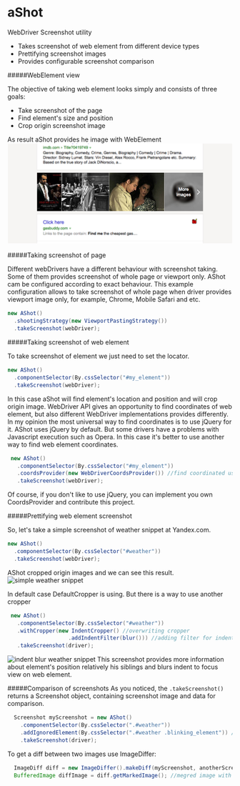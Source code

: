 aShot
=====

WebDriver Screenshot utility

* Takes screenshot of web element from different device types
* Prettifying screenshot images
* Provides configurable screenshot comparison

#####WebElement view

The objective of taking web element looks simply and consists of three goals:
* Take screenshot of the page
* Find element's size and position   
* Crop origin screenshot image

As result aShot provides he image with WebElement
![images snippet](/doc/img/images_intent_blur.png)

#####Taking screenshot of page

Different webDrivers have a different behaviour with screenshot taking. Some of them provides screenshot of whole page or viewport only. AShot cam be configured according to exact behaviour. This example configuration allows to take screenshot of whole page when driver provides viewport image only, for example, Chrome, Mobile Safari and etc. 
```java
new AShot()
  .shootingStrategy(new ViewportPastingStrategy())
  .takeScreenshot(webDriver);
```

#####Taking screenshot of web element

To take screenshot of element we just need to set the locator.
 ```java
 new AShot()
   .componentSelector(By.cssSelector("#my_element"))
   .takeScreenshot(webDriver);
 ```
 
 In this case aShot will find element's location and position and will crop origin image. WebDriver API gives an opportunity to find coordinates of web element, but also different WebDriver implementations provides differently. In my opinion the most universal way to find coordinates is to use jQuery for it. AShot uses jQuery by default. But some drivers have a problems with Javascript execution such as Opera. In this case it's better to use another way to find web element coordinates.
  ```java
   new AShot()
     .componentSelector(By.cssSelector("#my_element"))
     .coordsProvider(new WebDriverCoordsProvider()) //find coordinated using WebDriver API
     .takeScreenshot(webDriver);
   ```
 Of course, if you don't like to use jQuery, you can implement you own CoordsProvider and contribute this project.
 
#####Prettifying web element screenshot

So, let's take a simple screenshot of weather snippet at Yandex.com.

 ```java
 new AShot()
   .componentSelector(By.cssSelector("#weather"))
   .takeScreenshot(webDriver);
 ```
 AShot cropped origin images and we can see this result.
 ![simple weather snippet](//doc/img/def_crop.png)
 
 In default case DefaultCropper is using. But there is a way to use another cropper
 
 ```java
  new AShot()
    .componentSelector(By.cssSelector("#weather"))
    .withCropper(new IndentCropper() //overwriting cropper
                    .addIndentFilter(blur())) //adding filter for indent
    .takeScreenshot(driver);
  ```
  
  ![indent blur weather snippet](//doc/img/weather_indent_blur.png)
  This screenshot provides more information about element's position relatively his siblings and blurs indent to focus view on web element.
  
#####Comparison of screenshots
As you noticed, the ```.takeScreenshot()``` returns a Screenshot object, containing screenshot image and data for comparison.

```java
  Screenshot myScreenshot = new AShot()
    .componentSelector(By.cssSelector(".#weather"))
    .addIgnoredElement(By.cssSelector(".#weather .blinking_element")) //ignored element
    .takeScreenshot(driver);
```

To get a diff between two images use ImageDiffer:

```java
  ImageDiff diff = new ImageDiffer().makeDiff(myScreenshot, anotherScreenshot);
  BufferedImage diffImage = diff.getMarkedImage(); //megred image with marked diff areas
```


 
 











  
  










    
    
 
  
  
  

 
 
 
 
 
 
 
 
 
 
 
 
 









 
 

 
  
 
   
 
 










